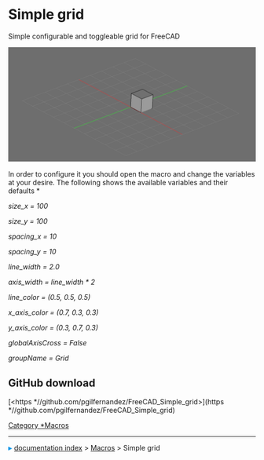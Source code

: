 # Simple grid
Simple configurable and toggleable grid for FreeCAD

<img alt="" src=images/simple_grid.png  style="width   *800px;">

In order to configure it you should open the macro and change the variables at your desire. The following shows the available variables and their defaults   *

*size\_x = 100*

*size\_y = 100*

*spacing\_x = 10*

*spacing\_y = 10*

*line\_width = 2.0*

*axis\_width = line\_width \* 2*

*line\_color = (0.5, 0.5, 0.5)*

*x\_axis\_color = (0.7, 0.3, 0.3)*

*y\_axis\_color = (0.3, 0.7, 0.3)*

*globalAxisCross = False*

*groupName = Grid*

## GitHub download 

[<https   *//github.com/pgilfernandez/FreeCAD_Simple_grid>](https   *//github.com/pgilfernandez/FreeCAD_Simple_grid)



[Category   *Macros](Category_Macros.md)



---
![](images/Right_arrow.png) [documentation index](../README.md) > [Macros](Category_Macros.md) > Simple grid

